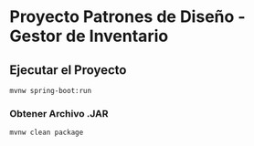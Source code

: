 # Proyecto Patrones de Diseño - Gestor de Inventario

## Ejecutar el Proyecto

```
mvnw spring-boot:run
```

### Obtener Archivo .JAR

```
mvnw clean package
```